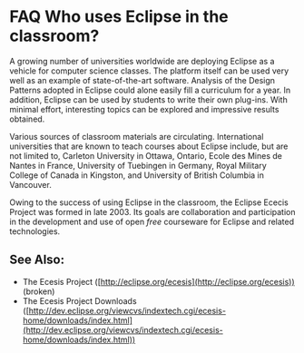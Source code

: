 

FAQ Who uses Eclipse in the classroom?
======================================

A growing number of universities worldwide are deploying Eclipse as a vehicle for computer science classes. The platform itself can be used very well as an example of state-of-the-art software. Analysis of the Design Patterns adopted in Eclipse could alone easily fill a curriculum for a year. In addition, Eclipse can be used by students to write their own plug-ins. With minimal effort, interesting topics can be explored and impressive results obtained.

Various sources of classroom materials are circulating. International universities that are known to teach courses about Eclipse include, but are not limited to, Carleton University in Ottawa, Ontario, Ecole des Mines de Nantes in France, University of Tuebingen in Germany, Royal Military College of Canada in Kingston, and University of British Columbia in Vancouver.

Owing to the success of using Eclipse in the classroom, the Eclipse Ececis Project was formed in late 2003. Its goals are collaboration and participation in the development and use of open _free_ courseware for Eclipse and related technologies.

See Also:
---------

*   The Ecesis Project ([http://eclipse.org/ecesis](http://eclipse.org/ecesis)) (broken)
*   The Ecesis Project Downloads ([http://dev.eclipse.org/viewcvs/indextech.cgi/ecesis-home/downloads/index.html](http://dev.eclipse.org/viewcvs/indextech.cgi/ecesis-home/downloads/index.html))

